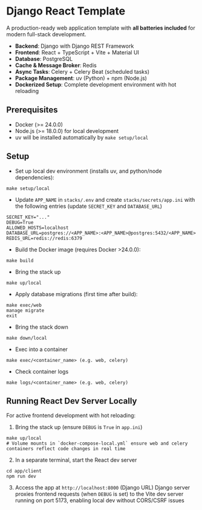 # Django React Template

A production-ready web application template with **all batteries included** for modern full-stack development.

- **Backend**: Django with Django REST Framework
- **Frontend**: React + TypeScript + Vite + Material UI
- **Database**: PostgreSQL  
- **Cache & Message Broker**: Redis
- **Async Tasks**: Celery + Celery Beat (scheduled tasks)
- **Package Management**: uv (Python) + npm (Node.js)
- **Dockerized Setup**: Complete development environment with hot reloading

## Prerequisites
- Docker (>= 24.0.0)
- Node.js (>= 18.0.0) for local development
- uv will be installed automatically by `make setup/local`

## Setup

- Set up local dev environment (installs uv, and python/node dependencies):
```
make setup/local
```

- Update `APP_NAME` in `stacks/.env` and create `stacks/secrets/app.ini` with the following entries (update `SECRET_KEY` and `DATABASE_URL`)
```
SECRET_KEY="..."
DEBUG=True
ALLOWED_HOSTS=localhost
DATABASE_URL=postgres://<APP_NAME>:<APP_NAME>@postgres:5432/<APP_NAME>
REDIS_URL=redis://redis:6379
```

- Build the Docker image (requires Docker >24.0.0):
```
make build
```

- Bring the stack up
```
make up/local
```

- Apply database migrations (first time after build):
```
make exec/web
manage migrate
exit
```

- Bring the stack down
```
make down/local
```

- Exec into a container
```
make exec/<container_name> (e.g. web, celery)
```

- Check container logs
```
make logs/<container_name> (e.g. web, celery)
```

## Running React Dev Server Locally

For active frontend development with hot reloading:

1. Bring the stack up (ensure `DEBUG` is `True` in `app.ini`)
```
make up/local
# Volume mounts in `docker-compose-local.yml` ensure web and celery containers reflect code changes in real time
```

2. In a separate terminal, start the React dev server
```
cd app/client
npm run dev
```

3. Access the app at `http://localhost:8000` (Django URL)
Django server proxies frontend requests (when `DEBUG` is set) to the Vite dev server running on port 5173, enabling local dev without CORS/CSRF issues
